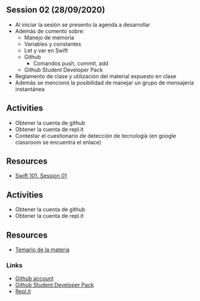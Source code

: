 ## Session 02 (28/09/2020)
* Al iniciar la sesión se presento la agenda a desarrollar
* Además de comento sobre:
    * Manejo de memoria
    * Variables y constantes
    * Let y var en Swift
    * Github
        * Comandos push, commit, add
    * Github Student Developer Pack
* Reglamento de clase y utilización del material expuesto en clase
* Además se mencionó la posibilidad de manejar un grupo de mensajería instantánea


## Activities
* Obtener la cuenta de github
* Obtener la cuenta de repl.it
* Contestar el cuestionario de detección de tecnología (en google classroom se encuentra el enlace)

## Resources
* [Swift 101, Session 01](../CM/resources/Session_03/keynotes/Swift-101-Session-1.pdf)

## Activities
* Obtener la cuenta de github
* Obtener la cuenta de repl.it

## Resources
* [Temario de la materia](../resources/Session_02/pdfs/temario.pdf)

### Links
* [Github account](https://github.com)
* [Github Student Developer Pack](https://education.github.com/pack)
* [Repl.it](https://repl.it)